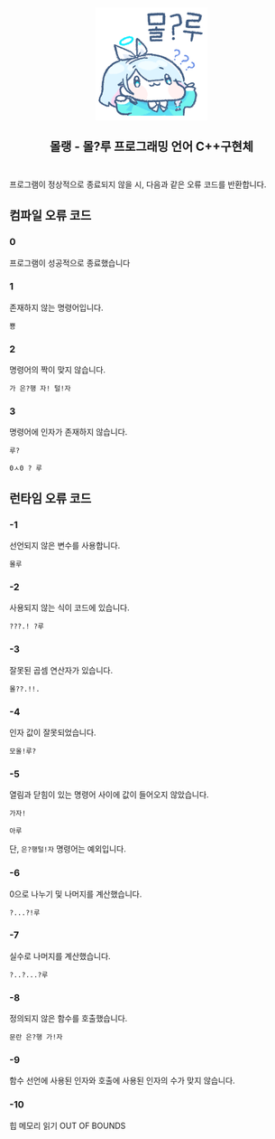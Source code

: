 <h2 align="center">
  <br>
  <img src="https://raw.githubusercontent.com/ArpaAP/mollang/master/mollu.gif" width="200"></img>
  <br>
  <br>
  <span>몰랭 - 몰?루 프로그래밍 언어 C++구현체</span>
  <br>
  <br>
</h2>

프로그램이 정상적으로 종료되지 않을 시, 다음과 같은 오류 코드를 반환합니다.

## 컴파일 오류 코드

### 0

프로그램이 성공적으로 종료했습니다

### 1

존재하지 않는 명령어입니다.

```
뿅
```

### 2

명령어의 짝이 맞지 않습니다.

```
가 은?행 자! 털!자
```

### 3

명령어에 인자가 존재하지 않습니다.

```
루?
```

```
0ㅅ0 ? 루
```

## 런타임 오류 코드

### -1

선언되지 않은 변수를 사용합니다.

```
몰루
```

### -2

사용되지 않는 식이 코드에 있습니다.

```
???.! ?루
```

### -3

잘못된 곱셈 연산자가 있습니다.

```
몰??.!!.
```

### -4

인자 값이 잘못되었습니다.

```
모올!루?
```

### -5

열림과 닫힘이 있는 명령어 사이에 값이 들어오지 않았습니다.

```
가자!
```

```
아루
```

단, `은?행털!자` 명령어는 예외입니다.

### -6

0으로 나누기 및 나머지를 계산했습니다.

```
?...?!루
```

### -7

실수로 나머지를 계산했습니다.

```
?..?...?루
```

### -8

정의되지 않은 함수를 호출했습니다.

```
문란 은?행 가!자
```

### -9

함수 선언에 사용된 인자와 호출에 사용된 인자의 수가 맞지 않습니다.

### -10

힙 메모리 읽기 OUT OF BOUNDS